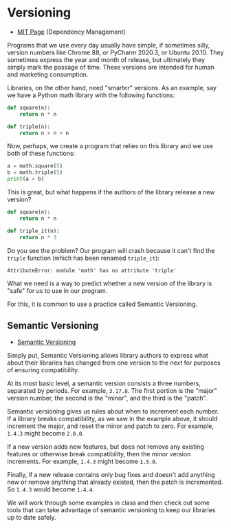 # Versioning

  - [MIT Page](https://missing.csail.mit.edu/2020/metaprogramming/) (Dependency
    Management)

Programs that we use every day usually have simple, if sometimes silly, version
numbers like Chrome 88, or PyCharm 2020.3, or Ubuntu 20.10. They sometimes
express the year and month of release, but ultimately they simply mark the
passage of time. These versions are intended for human and marketing
consumption. 

Libraries, on the other hand, need "smarter" versions. As an example, say we
have a Python math library with the following functions:

```python
def square(n):
    return n * n

def triple(n):
    return n + n + n
```

Now, perhaps, we create a program that relies on this library and we use both of
these functions:

```python
a = math.square(5)
b = math.triple(5)
print(a > b)
```

This is great, but what happens if the authors of the library release a new
version?

```python
def square(n):
    return n * n

def triple_it(n):
    return n * 3
```

Do you see the problem? Our program will crash because it can't find the
`triple` function (which has been renamed `triple_it`):

```
AttributeError: module 'math' has no attribute 'triple'
```

What we need is a way to predict whether a new version of the library is "safe"
for us to use in our program.

For this, it is common to use a practice called Semantic Versioning.

## Semantic Versioning

  - [Semantic Versioning](http://semver.org)

Simply put, Semantic Versioning allows library authors to express what about
their libraries has changed from one version to the next for purposes of
ensuring compatibility.

At its most basic level, a semantic version consists a three numbers, separated
by periods. For example, `3.17.8`. The first portion is the "major" version
number, the second is the "minor", and the third is the "patch".

Semantic versioning gives us rules about when to increment each number. If a
library breaks compatibility, as we saw in the example above, it should
increment the major, and reset the minor and patch to zero. For example, `1.4.3`
might become `2.0.0`.

If a new version adds new features, but does not remove any existing features or
otherwise break compatibility, then the minor version increments. For example,
`1.4.3` might become `1.5.0`.

Finally, if a new release contains only bug fixes and doesn't add anything new
or remove anything that already existed, then the patch is incremented. So
`1.4.3` would become `1.4.4`.

We will work through some examples in class and then check out some tools that
can take advantage of semantic versioning to keep our libraries up to date
safely.

